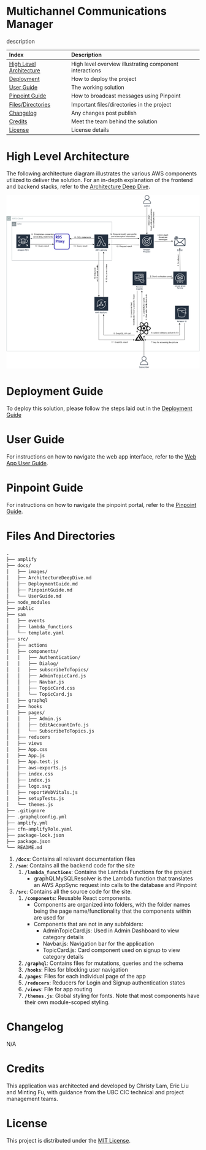 # Multichannel Communications Manager

description

| Index                                               | Description                                             |
| :-------------------------------------------------- | :------------------------------------------------------ |
| [High Level Architecture](#high-level-architecture) | High level overview illustrating component interactions |
| [Deployment](#deployment-guide)                     | How to deploy the project                               |
| [User Guide](#user-guide)                           | The working solution                                    |
| [Pinpoint Guide](#pinpoint-guide)                           | How to broadcast messages using Pinpoint                                    |
| [Files/Directories](#files-and-directories)         | Important files/directories in the project              |
| [Changelog](#changelog)                             | Any changes post publish                                |
| [Credits](#credits)                                 | Meet the team behind the solution                       |
| [License](#license)                                 | License details                                         |

# High Level Architecture

The following architecture diagram illustrates the various AWS components utliized to deliver the solution. For an in-depth explanation of the frontend and backend stacks, refer to the [Architecture Deep Dive](docs/ArchitectureDeepDive.md).

![alt text](docs/images/architecture-diagram.png)

# Deployment Guide

To deploy this solution, please follow the steps laid out in the [Deployment Guide](docs/DeploymentGuide.md)

# User Guide

For instructions on how to navigate the web app interface, refer to the [Web App User Guide](docs/UserGuide.md).

# Pinpoint Guide
For instructions on how to navigate the pinpoint portal, refer to the [Pinpoint Guide](docs/PinpointGuide.md).

# Files And Directories

```text
.
├── amplify
├── docs/
│   ├── images/
│   ├── ArchitectureDeepDive.md
│   ├── DeploymentGuide.md
│   ├── PinpointGuide.md
│   └── UserGuide.md
├── node_modules
├── public
├── sam
│   ├── events
│   ├── lambda_functions
│   └── template.yaml
├── src/
│   ├── actions
│   ├── components/
│   │   ├── Authentication/
│   │   ├── Dialog/
│   │   ├── subscribeToTopics/
│   │   ├── AdminTopicCard.js
│   │   ├── Navbar.js
│   │   ├── TopicCard.css
│   │   └── TopicCard.js
│   ├── graphql
│   ├── hooks
│   ├── pages/
│   │   ├── Admin.js
│   │   ├── EditAccountInfo.js
│   │   └── SubscribeToTopics.js
│   ├── reducers
│   ├── views
│   ├── App.css
│   ├── App.js
│   ├── App.test.js
│   ├── aws-exports.js
│   ├── index.css
│   ├── index.js
│   ├── logo.svg
│   ├── reportWebVitals.js
│   ├── setupTests.js
│   └── themes.js
├── .gitignore
├── .graphqlconfig.yml
├── amplify.yml
├── cfn-amplifyRole.yaml
├── package-lock.json
├── package.json
└── README.md
```

1. **`/docs`**: Contains all relevant documentation files
2. **`/sam`**: Contains all the backend code for the site
   1. **`/lambda_functions`**: Contains the Lambda Functions for the project
      - graphQLMySQLResolver is the Lambda function that translates an AWS AppSync request into calls to the database and Pinpoint
3. **`/src`**: Contains all the source code for the site.
   1. **`/components`**: Reusable React components.
      - Components are organized into folders, with the folder names being the page name/functionality that the components within are used for
      - Components that are not in any subfolders:
        - AdminTopicCard.js: Used in Admin Dashboard to view category details
        - Navbar.js: Navigation bar for the application
        - TopicCard.js: Card component used on signup to view category details
   2. **`/graphql`**: Contains files for mutations, queries and the schema
   3. **`/hooks`**: Files for blocking user navigation
   4. **`/pages`**: Files for each individual page of the app
   5. **`/reducers`**: Reducers for Login and Signup authentication states
   6. **`/views`**: File for app routing
   7. **`/themes.js`**: Global styling for fonts. Note that most components have their own module-scoped styling.
# Changelog

N/A

# Credits

This application was architected and developed by Christy Lam, Eric Liu and Minting Fu, with guidance from the UBC CIC technical and project management teams.

# License

This project is distributed under the [MIT License](LICENSE).